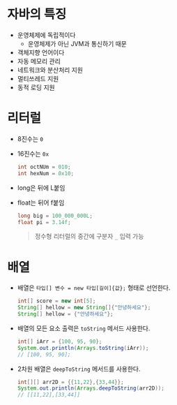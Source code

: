 # 자바의 특징

- 운영체제에 독립적이다
  - 운영체제가 아닌 JVM과 통신하기 때문
- 객체지향 언어이다
- 자동 메모리 관리
- 네트워크와 분산처리 지원
- 멀티쓰레드 지원
- 동적 로딩 지원

# 리터럴

- 8진수는 `0`

- 16진수는 `0x`  
  
  ```java
  int octNUm = 010;
  int hexNum = 0x10;
  ```

- long은 뒤에 L붙임

- float는 뒤어 f붙임
  
  ```java
  long big = 100_000_000L;
  float pi = 3.14f;
  ```
  
  > 정수형 리터럴의 중간에 구분자 `_` 입력 가능

# 배열

- 배열은 `타입[] 변수 = new 타입[길이]{값};` 형태로 선언한다.
  
  ```java
  int[] score = new int[5];
  String[] hellow = new String[]{"안녕하세요"};
  String[] hellow = {"안녕하세요"};
  ```

- 배열의 모든 요소 출력은 `toString` 메서드 사용한다.
  
  ```java
  int[] iArr = {100, 95, 90};
  System.out.println(Arrays.toString(iArr));
  // [100, 95, 90];
  ```

- 2차원 배열은 `deepToString` 메서드를 사용한다.
  
  ```java
  int[][] arr2D = {{11,22},{33,44}};
  System.out.println(Arrays.deepToString(arr2D));
  // [[11,22],[33,44]]
  ```

